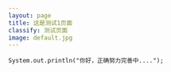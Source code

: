 ```yaml
---
layout: page
title: 这是测试1页面
classify: 测试页面
image: default.jpg
---
```

`System.out.println("你好，正确努力完善中....");`
